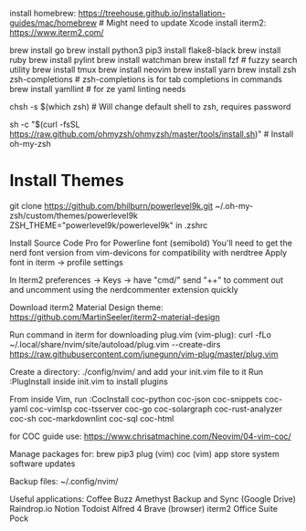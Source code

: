 install homebrew: https://treehouse.github.io/installation-guides/mac/homebrew # Might need to update Xcode
install iterm2: https://www.iterm2.com/

brew install go
brew install python3
pip3 install flake8-black
brew install ruby
brew install pylint
brew install watchman
brew install fzf # fuzzy search utility
brew install tmux
brew install neovim
brew install yarn
brew install zsh zsh-completions # zsh-completions is for tab completions in commands
brew install yamllint # for ze yaml linting needs

chsh -s \$(which zsh) # Will change default shell to zsh, requires password

sh -c "\$(curl -fsSL https://raw.github.com/ohmyzsh/ohmyzsh/master/tools/install.sh)" # Install oh-my-zsh

# Install Themes

git clone https://github.com/bhilburn/powerlevel9k.git ~/.oh-my-zsh/custom/themes/powerlevel9k
ZSH_THEME="powerlevel9k/powerlevel9k" in .zshrc

Install Source Code Pro for Powerline font (semibold)
  You'll need to get the nerd font version from vim-devicons for compatibility with nerdtree
Apply font in iterm -> profile settings

In Iterm2 preferences -> Keys -> have "cmd/" send "++" to comment out and uncomment using the nerdcommenter extension quickly

Download iterm2 Material Design theme: https://github.com/MartinSeeler/iterm2-material-design

Run command in iterm for downloading plug.vim (vim-plug): curl -fLo ~/.local/share/nvim/site/autoload/plug.vim --create-dirs https://raw.githubusercontent.com/junegunn/vim-plug/master/plug.vim

Create a directory: ./config/nvim/ and add your init.vim file to it
Run :PlugInstall inside init.vim to install plugins

From inside Vim, run :CocInstall coc-python coc-json coc-snippets coc-yaml coc-vimlsp coc-tsserver coc-go coc-solargraph coc-rust-analyzer coc-sh coc-markdownlint coc-sql coc-html

for COC guide use: https://www.chrisatmachine.com/Neovim/04-vim-coc/ 

Manage packages for:
brew
pip3
plug (vim)
coc (vim)
app store 
system software updates

Backup files:
~/.config/nvim/

Useful applications:
Coffee Buzz
Amethyst
Backup and Sync (Google Drive)
Raindrop.io
Notion
Todoist
Alfred 4
Brave (browser)
iterm2
Office Suite
Pock
